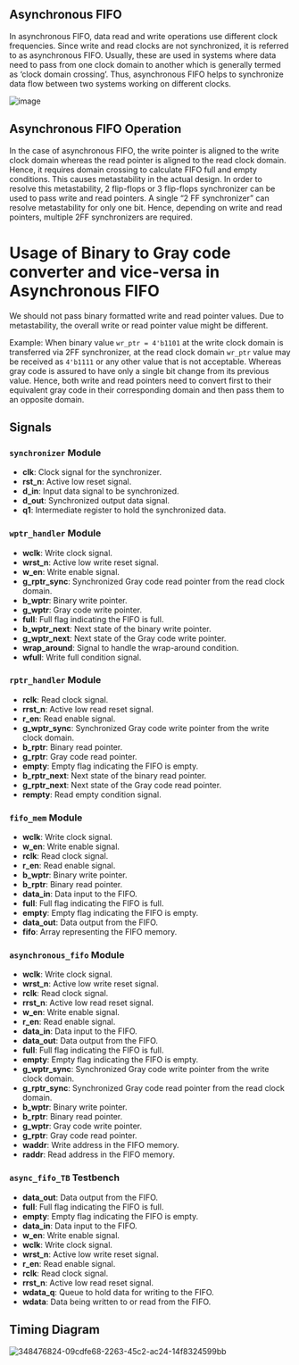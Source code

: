 <!DOCTYPE html>
<html>


<head>
</head>
<body>
    <h2>Asynchronous FIFO</h2>
    <p>
        In asynchronous FIFO, data read and write operations use different clock frequencies.
        Since write and read clocks are not synchronized, it is referred to as asynchronous FIFO.
        Usually, these are used in systems where data need to pass from one clock domain to
        another which is generally termed as ‘clock domain crossing’. Thus, asynchronous FIFO
        helps to synchronize data flow between two systems working on different clocks.

</body>
</html>

![image](https://github.com/user-attachments/assets/fb75c745-d019-4c74-9387-c83e4dce0cf2)


<!DOCTYPE html>
<html>

<body>
    <h2>Asynchronous FIFO Operation</h2>
    <p>
        In the case of asynchronous FIFO, the write pointer is aligned to the write clock domain 
        whereas the read pointer is aligned to the read clock domain. Hence, it requires domain crossing 
        to calculate FIFO full and empty conditions. This causes metastability in the actual design. 
        In order to resolve this metastability, 2 flip-flops or 3 flip-flops synchronizer can be used to pass 
        write and read pointers. A single “2 FF synchronizer” can resolve metastability for only one bit. 
        Hence, depending on write and read pointers, multiple 2FF synchronizers are required.
    </p>
</body>
</html>

<!DOCTYPE html>
<html lang="en">
<body>
    <h1>Usage of Binary to Gray code converter and vice-versa in Asynchronous FIFO</h1>
    We should not pass binary formatted write and read pointer values. Due to metastability, the overall write or read pointer value might be different.<br>
    <p>Example: When binary value <code>wr_ptr = 4'b1101</code> at the write clock domain is transferred via 2FF synchronizer, at the read clock domain <code>wr_ptr</code> value may be received as <code>4'b1111</code> or any other value that is not acceptable. Whereas gray code is assured to have only a single bit change from its previous value. Hence, both write and read pointers need to convert 
first to their equivalent gray code in their corresponding domain and then pass them to 
an opposite domain.</p>
</body>
</html>



## Signals

### `synchronizer` Module

<ul>
    <li><strong>clk</strong>: Clock signal for the synchronizer.</li>
    <li><strong>rst_n</strong>: Active low reset signal.</li>
    <li><strong>d_in</strong>: Input data signal to be synchronized.</li>
    <li><strong>d_out</strong>: Synchronized output data signal.</li>
    <li><strong>q1</strong>: Intermediate register to hold the synchronized data.</li>
</ul>


### `wptr_handler` Module

<ul>
    <li><strong>wclk</strong>: Write clock signal.</li>
    <li><strong>wrst_n</strong>: Active low write reset signal.</li>
    <li><strong>w_en</strong>: Write enable signal.</li>
    <li><strong>g_rptr_sync</strong>: Synchronized Gray code read pointer from the read clock domain.</li>
    <li><strong>b_wptr</strong>: Binary write pointer.</li>
    <li><strong>g_wptr</strong>: Gray code write pointer.</li>
    <li><strong>full</strong>: Full flag indicating the FIFO is full.</li>
    <li><strong>b_wptr_next</strong>: Next state of the binary write pointer.</li>
    <li><strong>g_wptr_next</strong>: Next state of the Gray code write pointer.</li>
    <li><strong>wrap_around</strong>: Signal to handle the wrap-around condition.</li>
    <li><strong>wfull</strong>: Write full condition signal.</li>
</ul>

### `rptr_handler` Module

<ul>
    <li><strong>rclk</strong>: Read clock signal.</li>
    <li><strong>rrst_n</strong>: Active low read reset signal.</li>
    <li><strong>r_en</strong>: Read enable signal.</li>
    <li><strong>g_wptr_sync</strong>: Synchronized Gray code write pointer from the write clock domain.</li>
    <li><strong>b_rptr</strong>: Binary read pointer.</li>
    <li><strong>g_rptr</strong>: Gray code read pointer.</li>
    <li><strong>empty</strong>: Empty flag indicating the FIFO is empty.</li>
    <li><strong>b_rptr_next</strong>: Next state of the binary read pointer.</li>
    <li><strong>g_rptr_next</strong>: Next state of the Gray code read pointer.</li>
    <li><strong>rempty</strong>: Read empty condition signal.</li>
</ul>

### `fifo_mem` Module

<ul>
    <li><strong>wclk</strong>: Write clock signal.</li>
    <li><strong>w_en</strong>: Write enable signal.</li>
    <li><strong>rclk</strong>: Read clock signal.</li>
    <li><strong>r_en</strong>: Read enable signal.</li>
    <li><strong>b_wptr</strong>: Binary write pointer.</li>
    <li><strong>b_rptr</strong>: Binary read pointer.</li>
    <li><strong>data_in</strong>: Data input to the FIFO.</li>
    <li><strong>full</strong>: Full flag indicating the FIFO is full.</li>
    <li><strong>empty</strong>: Empty flag indicating the FIFO is empty.</li>
    <li><strong>data_out</strong>: Data output from the FIFO.</li>
    <li><strong>fifo</strong>: Array representing the FIFO memory.</li>
</ul>

### `asynchronous_fifo` Module

<ul>
    <li><strong>wclk</strong>: Write clock signal.</li>
    <li><strong>wrst_n</strong>: Active low write reset signal.</li>
    <li><strong>rclk</strong>: Read clock signal.</li>
    <li><strong>rrst_n</strong>: Active low read reset signal.</li>
    <li><strong>w_en</strong>: Write enable signal.</li>
    <li><strong>r_en</strong>: Read enable signal.</li>
    <li><strong>data_in</strong>: Data input to the FIFO.</li>
    <li><strong>data_out</strong>: Data output from the FIFO.</li>
    <li><strong>full</strong>: Full flag indicating the FIFO is full.</li>
    <li><strong>empty</strong>: Empty flag indicating the FIFO is empty.</li>
    <li><strong>g_wptr_sync</strong>: Synchronized Gray code write pointer from the write clock domain.</li>
    <li><strong>g_rptr_sync</strong>: Synchronized Gray code read pointer from the read clock domain.</li>
    <li><strong>b_wptr</strong>: Binary write pointer.</li>
    <li><strong>b_rptr</strong>: Binary read pointer.</li>
    <li><strong>g_wptr</strong>: Gray code write pointer.</li>
    <li><strong>g_rptr</strong>: Gray code read pointer.</li>
    <li><strong>waddr</strong>: Write address in the FIFO memory.</li>
    <li><strong>raddr</strong>: Read address in the FIFO memory.</li>
</ul>

### `async_fifo_TB` Testbench

<ul>
    <li><strong>data_out</strong>: Data output from the FIFO.</li>
    <li><strong>full</strong>: Full flag indicating the FIFO is full.</li>
    <li><strong>empty</strong>: Empty flag indicating the FIFO is empty.</li>
    <li><strong>data_in</strong>: Data input to the FIFO.</li>
    <li><strong>w_en</strong>: Write enable signal.</li>
    <li><strong>wclk</strong>: Write clock signal.</li>
    <li><strong>wrst_n</strong>: Active low write reset signal.</li>
    <li><strong>r_en</strong>: Read enable signal.</li>
    <li><strong>rclk</strong>: Read clock signal.</li>
    <li><strong>rrst_n</strong>: Active low read reset signal.</li>
    <li><strong>wdata_q</strong>: Queue to hold data for writing to the FIFO.</li>
    <li><strong>wdata</strong>: Data being written to or read from the FIFO.</li>
</ul>


 <h2>Timing Diagram</h2>

![348476824-09cdfe68-2263-45c2-ac24-14f8324599bb](https://github.com/user-attachments/assets/6064be49-b466-41db-8e0a-f3be7bba7d93)
